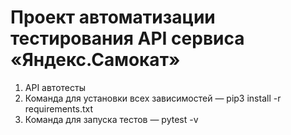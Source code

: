 # Проект автоматизации тестирования API cервиса «Яндекс.Самокат»
1. API автотесты
2. Команда для установки всех зависимостей — pip3 install -r requirements.txt
3. Команда для запуска тестов — pytest -v